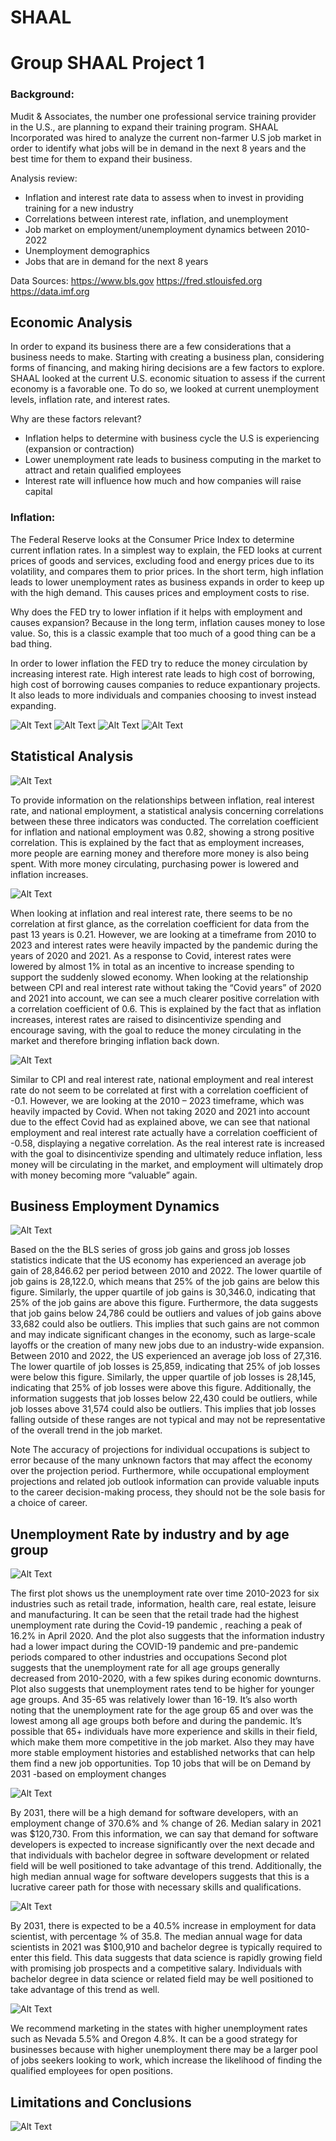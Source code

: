 # SHAAL
# **Group SHAAL Project 1**

### Background: 
Mudit & Associates, the number one professional service training provider in the U.S., are planning to expand their training program.  SHAAL Incorporated was hired to analyze the current non-farmer U.S job market in order to identify what  jobs will be in demand in the next 8 years and the best time for them to expand their business.

Analysis review:
- Inflation and interest rate data to assess when to invest in providing training for a new industry 
- Correlations between interest rate, inflation, and unemployment 
- Job market on employment/unemployment dynamics between 2010-2022
- Unemployment demographics
- Jobs that are in demand for the next 8 years

Data Sources:
https://www.bls.gov
https://fred.stlouisfed.org 
https://data.imf.org

## **Economic Analysis**

In order to expand its business there are a few considerations that a business needs to make. Starting with creating a business plan, considering forms of financing, and making hiring decisions are a few factors to explore. SHAAL looked at the current U.S. economic situation to assess if the current economy is a favorable one. To do so, we looked at current unemployment levels, inflation rate, and interest rates.

Why are these factors relevant?
- Inflation helps to determine with business cycle the U.S is experiencing (expansion or contraction)
- Lower unemployment rate leads to business computing in the market to attract and retain qualified employees
- Interest rate will influence how much and how companies will raise capital

### Inflation: 
The Federal Reserve looks at the Consumer Price Index to determine current inflation rates. In a simplest way to explain, the FED looks at current prices of goods and services, excluding food and energy prices due to its volatility, and compares them to prior prices. In the short term, high inflation leads to lower unemployment rates as business expands in order to keep up with the high demand. This causes prices and employment costs to rise.

Why does the FED try to lower inflation if it helps with employment and causes expansion? Because in the long term, inflation causes money to lose value. So, this is a classic example that too much of a good thing can be a bad thing.

In order to lower inflation the FED try to reduce the money circulation by increasing interest rate. High interest rate leads to high cost of borrowing, high cost of borrowing causes companies to reduce expantionary projects. It also leads to more individuals and companies choosing to invest instead expanding.

![Alt Text](https://github.com/aumekubo2/SHAAL/blob/main/Economic%20Analysis%20Slides/Project1.jpg)
![Alt Text](https://github.com/aumekubo2/SHAAL/blob/main/Economic%20Analysis%20Slides/Project1%20(1).jpg)
![Alt Text](https://github.com/aumekubo2/SHAAL/blob/main/Economic%20Analysis%20Slides/Project1%20(2).jpg)
![Alt Text](https://github.com/aumekubo2/SHAAL/blob/main/Economic%20Analysis%20Slides/Project1%20(12).jpg)

## Statistical Analysis

![Alt Text](https://github.com/aumekubo2/SHAAL/blob/main/Statistical%20Analysis%20Slides/Project1%20(3).jpg)

To provide information on the relationships between inflation, real interest rate, and national employment, a statistical analysis concerning correlations between these three indicators was conducted. 
The correlation coefficient for inflation and national employment was 0.82, showing a strong positive correlation. This is explained by the fact that as employment increases, more people are earning money and therefore more money is also being spent. With more money circulating, purchasing power is lowered and inflation increases. 

![Alt Text](https://github.com/aumekubo2/SHAAL/blob/main/Statistical%20Analysis%20Slides/Project1%20(4).jpg)

When looking at inflation and real interest rate, there seems to be no correlation at first glance, as the correlation coefficient for data from the past 13 years is 0.21. However, we are looking at a timeframe from 2010 to 2023 and interest rates were heavily impacted by the pandemic during the years of 2020 and 2021. As a response to Covid, interest rates were lowered by almost 1% in total as an incentive to increase spending to support the suddenly slowed economy. When looking at the relationship between CPI and real interest rate without taking the “Covid years” of 2020 and 2021 into account, we can see a much clearer positive correlation with a correlation coefficient of 0.6. This is explained by the fact that as inflation increases, interest rates are raised to disincentivize spending and encourage saving, with the goal to reduce the money circulating in the market and therefore bringing inflation back down. 

![Alt Text](https://github.com/aumekubo2/SHAAL/blob/main/Statistical%20Analysis%20Slides/Project1%20(5).jpg)

Similar to CPI and real interest rate, national employment and real interest rate do not seem to be correlated at first with a correlation coefficient of -0.1. However, we are looking at the 2010 – 2023 timeframe, which was heavily impacted by Covid. When not taking 2020 and 2021 into account due to the effect Covid had as explained above, we can see that national employment and real interest rate actually have a correlation coefficient of -0.58, displaying a negative correlation. As the real interest rate is increased with the goal to disincentivize spending and ultimately reduce inflation, less money will be circulating in the market, and employment will ultimately drop with money becoming more “valuable” again. 

## Business Employment Dynamics

![Alt Text](https://github.com/aumekubo2/SHAAL/blob/main/Job%20Market%20Analysis%20and%20Conclusion%20Slides/Project1%20(6).jpg)

Based on the the BLS series of gross job gains and gross job losses statistics indicate that the US economy has experienced an average job gain of 28,846.62 per period between 2010 and 2022. The lower quartile of job gains is 28,122.0, which means that 25% of the job gains are below this figure. Similarly, the upper quartile of job gains is 30,346.0, indicating that 25% of the job gains are above this figure.
Furthermore, the data suggests that job gains below 24,786 could be outliers and values of job gains above 33,682 could also be outliers. This implies that such gains are not common and may indicate significant changes in the economy, such as large-scale layoffs or the creation of many new jobs due to an industry-wide expansion.
Between 2010 and 2022, the US experienced an average job loss of 27,316. The lower quartile of job losses is 25,859, indicating that 25% of job losses were below this figure. Similarly, the upper quartile of job losses is 28,145, indicating that 25% of job losses were above this figure.
Additionally, the information suggests that job losses below 22,430 could be outliers, while job losses above 31,574 could also be outliers. This implies that job losses falling outside of these ranges are not typical and may not be representative of the overall trend in the job market.

Note
The accuracy of projections for individual occupations is subject to error because of the many unknown factors that may affect the economy over the projection period. Furthermore, while occupational employment projections and related job outlook information can provide valuable inputs to the career decision-making process, 
they should not be the sole basis for a choice of career.

## Unemployment Rate by industry and by age group

![Alt Text](https://github.com/aumekubo2/SHAAL/blob/main/Job%20Market%20Analysis%20and%20Conclusion%20Slides/Project1%20(7).jpg)

The first plot shows us the unemployment rate over time 2010-2023 for six industries such as retail trade, information, health care, real estate, leisure and manufacturing. It can be seen that the retail trade had the highest unemployment rate during the Covid-19 pandemic , reaching a peak of 16.2% in April 2020. And the plot also  suggests that the information industry had a lower impact during the COVID-19 pandemic and pre-pandemic periods compared to other industries and occupations
Second plot suggests that the unemployment rate for all age groups generally decreased from 2010-2020, with a few spikes during economic downturns. Plot also suggests that unemployment rates tend to be higher for younger age groups. And 35-65 was relatively lower than 16-19. It’s also worth noting that the unemployment rate for the age group 65 and over was the lowest among all age groups both before and during the pandemic. It’s possible that 65+ individuals have more experience and skills in their field, which make them more competitive in the job market. Also they may have more stable employment histories and established networks that can help them find a new job opportunities. 
Top 10 jobs that will be on Demand by 2031 -based on employment changes

![Alt Text](https://github.com/aumekubo2/SHAAL/blob/main/Job%20Market%20Analysis%20and%20Conclusion%20Slides/Project1%20(9).jpg)

By 2031, there will be a high demand for software developers, with an employment change of 370.6% and % change of 26. Median salary in 2021 was $120,730. From this information, we can say that demand for software developers is expected to increase significantly over the next decade and that individuals with bachelor degree in software development or related field will be well positioned to take advantage of this trend. Additionally, the high median annual wage for software developers suggests that this is a lucrative career path for those with necessary skills and qualifications. 


![Alt Text](https://github.com/aumekubo2/SHAAL/blob/main/Job%20Market%20Analysis%20and%20Conclusion%20Slides/Project1%20(10).jpg)

By 2031, there is expected to be a 40.5% increase in employment for data scientist, with percentage % of 35.8. The median annual wage for data scientists in 2021 was $100,910 and bachelor degree is typically required to enter this field. This data suggests that data science is rapidly growing field with promising job prospects and a competitive salary. Individuals with bachelor degree in data science or related field may be well positioned to take advantage of this trend as well. 

![Alt Text](https://github.com/aumekubo2/SHAAL/blob/main/Job%20Market%20Analysis%20and%20Conclusion%20Slides/Project1%20(8).jpg)

We recommend marketing in the states with higher unemployment rates such as Nevada 5.5% and Oregon 4.8%. It can be a good strategy for businesses because with higher unemployment there may be a larger pool of jobs seekers looking to work, which increase the likelihood of finding the qualified employees for open positions. 

## Limitations and Conclusions
![Alt Text](https://github.com/aumekubo2/SHAAL/blob/main/Job%20Market%20Analysis%20and%20Conclusion%20Slides/Project1%20(11).jpg)







